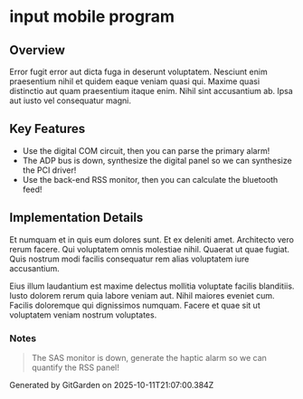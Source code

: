 # input mobile program

## Overview
Error fugit error aut dicta fuga in deserunt voluptatem. Nesciunt enim praesentium nihil et quidem eaque veniam quasi qui. Maxime quasi distinctio aut quam praesentium itaque enim. Nihil sint accusantium ab. Ipsa aut iusto vel consequatur magni.

## Key Features
- Use the digital COM circuit, then you can parse the primary alarm!
- The ADP bus is down, synthesize the digital panel so we can synthesize the PCI driver!
- Use the back-end RSS monitor, then you can calculate the bluetooth feed!

## Implementation Details
Et numquam et in quis eum dolores sunt. Et ex deleniti amet. Architecto vero rerum facere. Qui voluptatem omnis molestiae nihil. Quaerat ut quae fugiat. Quis nostrum modi facilis consequatur rem alias voluptatem iure accusantium.
 Eius illum laudantium est maxime delectus mollitia voluptate facilis blanditiis. Iusto dolorem rerum quia labore veniam aut. Nihil maiores eveniet cum. Facilis doloremque qui dignissimos numquam. Facere et quae sit ut voluptatem veniam nostrum voluptates.

### Notes
> The SAS monitor is down, generate the haptic alarm so we can quantify the RSS panel!

Generated by GitGarden on 2025-10-11T21:07:00.384Z